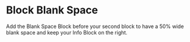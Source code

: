 # Block Blank Space

Add the Blank Space Block before your second block to have a 50% wide blank space and keep your Info Block on the right.
